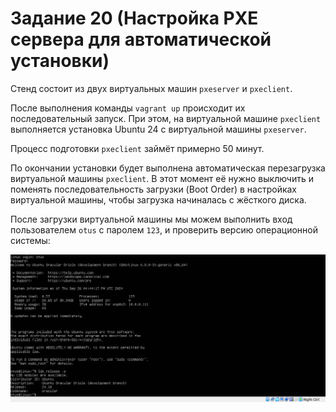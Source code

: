 # Задание 20 (Настройка PXE сервера для автоматической установки)

Стенд состоит из двух виртуальных машин `pxeserver` и `pxeclient`.

После выполнения команды `vagrant up` происходит их последовательный запуск. При этом, на виртуальной машине `pxeclient` выполняется установка Ubuntu 24 с виртуальной машины `pxeserver`.

Процесс подготовки `pxeclient` займёт примерно 50 минут.

По окончании установки будет выполнена автоматическая перезагрузка виртуальной машины `pxeclient`. В этот момент её нужно выключить и поменять последовательность загрузки (Boot Order) в настройках виртуальной машины, чтобы загрузка начиналась с жёсткого диска.

После загрузки виртуальной машины мы можем выполнить вход пользователем `otus` с паролем `123`, и проверить версию операционной системы:

[<img src="pxeclient.PNG">](pxeclient.PNG)